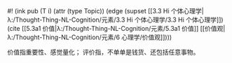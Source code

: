 #! (ink pub (T i) (attr (type Topic)) (edge (supset [[3.3 Hi 个体心理学|λ:/Thought-Thing-NL-Cognition/元素/3.3 Hi 个体心理学/3.3 Hi 个体心理学]]) (cite [[5.3a1 价值|λ:/Thought-Thing-NL-Cognition/元素/5.3a1 价值]] [[价值观|λ:/Thought-Thing-NL-Cognition/元素/6 心理学/价值观]])))


价值指重要性、感觉量化；
评价指，不单单是钱货、还包括任意事物。